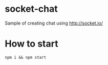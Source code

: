 # socket-chat
Sample of creating chat using http://socket.io/

# How to start

```
npm i && npm start
``` 

